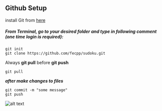 ## Github Setup
install Git from [here](https://git-scm.com/book/en/v2/Getting-Started-Installing-Git)

##### From Terminal, go to your desired folder and type in following comment (one time login is required):
```
git init
git clone https://github.com/fecpp/sudoku.git
```


Always **git pull** before **git push**
```
git pull
```
***after make changes to files***
```
git commit -m "some message"
git push
```

![alt text](https://i.stack.imgur.com/nWYnQ.png)
